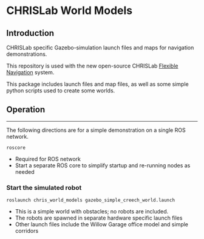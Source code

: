 CHRISLab World Models
================================

## Introduction

CHRISLab specific Gazebo-simulation launch files and maps for navigation demonstrations.

This repository is used with the new open-source CHRISLab [Flexible Navigation] system.

This package includes launch files and map files, as well as some simple python scripts used to create some worlds.

## Operation
---------

The following directions are for a simple demonstration on a single ROS network.

`roscore`
 * Required for ROS network
 * Start a separate ROS core to simplify startup and re-running nodes as needed


### Start the simulated robot


 `roslaunch chris_world_models gazebo_simple_creech_world.launch`
 * This is a simple world with obstacles; no robots are included.
 * The robots are spawned in separate hardware specific launch files
 * Other launch files include the Willow Garage office model and simple corridors

[ROS]: http://www.ros.org
[Flexible Navigation]: https://github.com/CNURobotics/flexible_navigation
